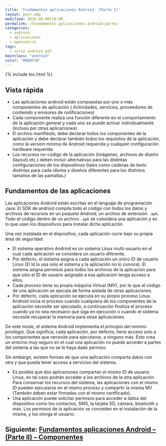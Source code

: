 ```yaml
---
title: 'Fundamentos aplicaciones Android. (Parte I)'
layout: post.amp
modified: 2016-09-06T10:00
permalink: /fundamentos-aplicaciones-android-parte/
categories:
  - android
  - aplicaciones
  - opensource
tags:
  - curso android pdf
mainclass: "android"
color: "#689F38"
---
```


{% include toc.html %}

## Vista rápida

<!--ad-->

* Las aplicaciones android están compuestas por uno o más componentes de aplicación ( Actividades, servícios, proveedores de contenido y emisores de notificaciones)
* Cada componente realiza una función diferente en el comportamiento de la aplicación general y cada uno se puede activar individualmente (incluso por otras aplicaciones)
* El archivo manifiesto, debe declarar todos los componentes de la aplicación y debe declarar también todos los requisitos de la aplicación, como la versión mínima de Android requerida y cualquier configuración hardware requerida
* Los recursos no-código de la aplicación (imágenes, archivos de diseño (layout) etc.) deben incluir alternativas para las distintas configuraciones de los dispositivos (tales como cadenas de texto distintas para cada idioma y diseños diferentes para los distintos tamaños de las pantallas.)

## Fundamentos de las aplicaciones

Las aplicaciones Android están escritas en el lenguaje de programación Java. El SDK de android compila todo el código con todos los datos y archivos de recursos en un _paquete Android_, un archivo de extensión `.apk`. Todo el código dentro de un archivo `.apk` se considera una aplicación y es lo que usan los dispositívos para instalar dicha aplicación

Una vez instalada en el dispositivo, cada aplicación corre bajo su própia área de seguridad:

* El sistema operativo Android es un sistema Linux multi-usuario en el cual cada aplicación se considera un usuario diferente.
* Por defecto, el sistama asigna a cada aplicación un único ID de usuario Linux (El Id lo usa solo el sistema y la aplicación no lo conoce). El sistema asigna permisos para todos los archivos de la aplicación para que sólo el ID de usuario asignado a esa aplicación tenga acceso a ellos.
* Cada proceso tiene su propia máquina Virtual (MV), por lo que el código de una aplicación se ejecuta de forma aislada de otras aplicaciones.
* Por defecto, cada aplicación se ejecuta en su propio proceso Linux. Android inicia el proceso cuando cualquiera de los componentes de la aplicación necesite ser ejecutado, a continuación finaliza el proceso cuando ya no sea necesario que siga en ejecución o cuando el sistema necesite recuperar la memoria para otras aplicaciones.

De este modo, el sistema Android implementa el _principio del mínimo privilegio_. Que significa; cada aplicación, por defecto, tiene acceso solo a los componentes que necesite para ejecutarse, a ninguno más.  Esto crea un entorno muy seguro en el cual una aplicación no puede acceder a partes del sistema a las que no se le haya dado permiso.

Sin embargo, existen formas de que una aplicación comparta datos con otra y que pueda tener acceso a servicios del sistema.

* Es posible que dos aplicaciones compartan el mismo ID de usuario Linux, en tal caso podrán acceder a los archivos de la otra aplicación. Para conservar los recursos del sistema, las aplicaciones con el mismo ID pueden ejecutarse en el mismo proceso y compartir la misma MV (También deben estar firmadas con el mismo certificado).
* Una aplicación puede solicitar permisos para acceder a datos del dispositivo como los contactos, SMS, la tarjeta SD, cámara, bluetooth y más. Los permisos de la aplicación se conceden en el instalación de la misma, y los otorga el usuario.

## Siguiente: [Fundamentos aplicaciones Android – (Parte II) – Componentes](https://elbauldelprogramador.com/fundamentos-aplicaciones-android-parte_18/)
